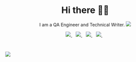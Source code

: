 <h1 align='center'>Hi there 👋🏾 </h1>

<p align='center'>I am a QA Engineer and Technical Writer. <img src="https://gpvc.arturio.dev/jideguru" /></p>


<p align='center'>
<a href="mailto:jolivehodehou7@gmail.com">
  <img src="https://img.shields.io/badge/email me-%23D14836.svg?&style=for-the-badge&logo=gmail&logoColor=white" />
</a>&nbsp;&nbsp;
<a href="https://twitter.com/heisjolive">
  <img src="https://img.shields.io/badge/twitter-%231DA1F2.svg?&style=for-the-badge&logo=twitter&logoColor=white" />
</a>&nbsp;&nbsp;
<a href="https://www.linkedin.com/in/hodehoujolive/">
  <img src="https://img.shields.io/badge/linkedin-%230077B5.svg?&style=for-the-badge&logo=linkedin&logoColor=white" />
</a>&nbsp;&nbsp;
<a href="https://medium.com/@jolivehodehou">
  <img src="https://img.shields.io/badge/medium-%2312100E.svg?&style=for-the-badge&logo=medium&logoColor=white" />
</a>&nbsp;&nbsp;

  <!--
<a href="http://wa.me/22999094890?text=Hello Jolivé">
  <img src="https://img.shields.io/badge/whatsapp-%34B7F1.svg?&style=for-the-badge&logo=whatsapp&logoColor=white" />
</p>
-->

</a>&nbsp;&nbsp;

<a href="https://jolivehodehou.bj/">
  <img src="https://img.shields.io/badge/website-000000?style=for-the-badge&logo=About.me&logoColor=white" />
</p>
